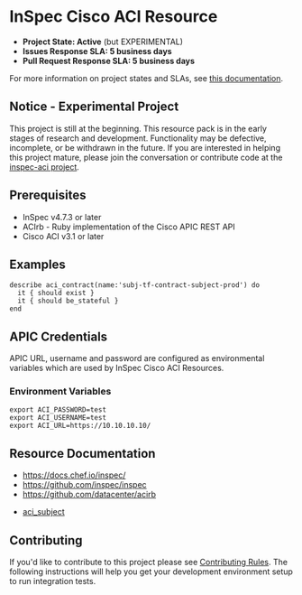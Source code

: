 # InSpec Cisco ACI Resource

* **Project State: Active** (but EXPERIMENTAL)
* **Issues Response SLA: 5 business days**
* **Pull Request Response SLA: 5 business days**

For more information on project states and SLAs, see [this documentation](https://github.com/chef/chef-oss-practices/blob/master/repo-management/repo-states.md).


## Notice - Experimental Project

This project is still at the beginning. This resource pack is in the early stages of research and development. Functionality may be defective, incomplete, or be withdrawn in the future. If you are interested in helping this project mature, please join the conversation or contribute code at the [inspec-aci project](https://github.com/maty0609/inspec-aci).

## Prerequisites

* InSpec v4.7.3 or later
* ACIrb - Ruby implementation of the Cisco APIC REST API
* Cisco ACI v3.1 or later

## Examples

```
describe aci_contract(name:'subj-tf-contract-subject-prod') do
  it { should exist }
  it { should be_stateful }
end
```

## APIC Credentials
APIC URL, username and password are configured as environmental variables which are used by InSpec Cisco ACI Resources.

### Environment Variables
```
export ACI_PASSWORD=test
export ACI_USERNAME=test
export ACI_URL=https://10.10.10.10/
```

## Resource Documentation
* https://docs.chef.io/inspec/
* https://github.com/inspec/inspec
* https://github.com/datacenter/acirb


- [aci_subject](docs/resources/aci_subject.md)


## Contributing

If you'd like to contribute to this project please see [Contributing
Rules](CONTRIBUTING.md). The following instructions will help you get your
development environment setup to run integration tests.
